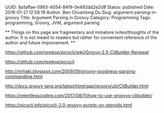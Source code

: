 UUID: 8a1affae-5993-4054-84f9-0e492dd2e2d8
Status: published
Date: 2019-01-21 12:58:19
Author: Ben Chuanlong Du
Slug: argument-parsing-in-groovy
Title: Argument Parsing in Groovy
Category: Programming
Tags: programming, Groovy, JVM, argument parsing

**
Things on this page are
fragmentary and immature notes/thoughts of the author.
It is not meant to readers
but rather for convenient reference of the author and future improvement.
**


https://github.com/remkop/picocli/wiki/Groovy-2.5-CliBuilder-Renewal

https://github.com/remkop/picocli



http://mrhaki.blogspot.com/2009/09/groovy-goodness-parsing-commandline.html

http://docs.groovy-lang.org/latest/html/gapi/groovy/util/CliBuilder.html

https://relentlesscoding.com/2017/08/11/how-to-use-groovys-clibuilder/

https://picocli.info/picocli-2.0-groovy-scripts-on-steroids.html

